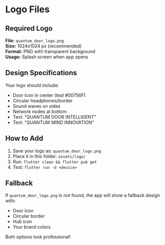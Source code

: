 # Logo Files

## Required Logo

**File:** `quantum_door_logo.png`  
**Size:** 1024x1024 px (recommended)  
**Format:** PNG with transparent background  
**Usage:** Splash screen when app opens

## Design Specifications

Your logo should include:
- Door icon in center (teal #00756F)
- Circular headphones/border
- Sound waves on sides
- Network nodes at bottom
- Text: "QUANTUM DOOR INTELLIGENT"
- Text: "QUANTUM MIND INNOVATION"

## How to Add

1. Save your logo as: `quantum_door_logo.png`
2. Place it in this folder: `assets/logo/`
3. Run: `flutter clean && flutter pub get`
4. Test: `flutter run -d <device>`

## Fallback

If `quantum_door_logo.png` is not found, the app will show a fallback design with:
- Door icon
- Circular border
- Hub icon
- Your brand colors

Both options look professional!